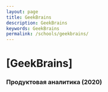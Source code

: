 ```yaml
---
layout: page
title: GeekBrains
description: GeekBrains
keywords: GeekBrains
permalink: /schools/geekbrains/
---
```


# [GeekBrains]

### Продуктовая аналитика (2020)
